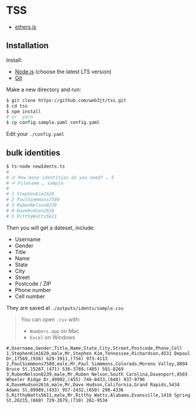 # TSS

- [ethers.js](https://docs.ethers.org/v6/)


## Installation

Install:

- [Node.js](https://nodejs.org/en/) (choose the latest LTS version)
- [Git](https://git-scm.com/)

Make a new directory and run:

```bash
$ git clone https://github.com/web3jt/tss.git
$ cd tss
$ npm install
# or `yarn`
$ cp config.sample.yaml config.yaml
```

Edit your `./config.yaml`


## bulk identities

```bash
$ ts-node newIdents.ts
#
# ✔ How many identities do you need? … 5
# ✔ Filename … sample
# 
# 1 StephenKim1620
# 2 PaulSimmmons7580
# 3 RubenNelson8239
# 4 DaveHudson2616
# 5 RitthyWatts5611
```

Then you will get a dateset, include:

- Username
- Gender
- Title
- Name
- State
- City
- Street
- Postcode / ZIP
- Phone number
- Cell number


They are saved at `./outputs/idents/sample.csv`

> You can open `.csv` with:
> - `Numbers.app` on Mac
> - `Excel` on Windows


```text
#,Username,Gender,Title,Name,State,City,Street,Postcode,Phone,Cell
1,StephenKim1620,male,Mr,Stephen Kim,Tennessee,Richardson,4531 Depaul Dr,17569,(936) 629-3911,(754) 973-4113
2,PaulSimmmons7580,male,Mr,Paul Simmmons,Colorado,Moreno Valley,8894 Bruce St,15267,(471) 536-3789,(485) 591-8269
3,RubenNelson8239,male,Mr,Ruben Nelson,South Carolina,Davenport,8565 Wheeler Ridge Dr,49902,(455) 746-8433,(648) 937-9796
4,DaveHudson2616,male,Mr,Dave Hudson,California,Grand Rapids,5434 Adams St,89989,(433) 957-2432,(650) 290-4336
5,RitthyWatts5611,male,Mr,Ritthy Watts,Alabama,Evansville,1416 Spring St,26215,(660) 729-2679,(710) 261-9534
```
